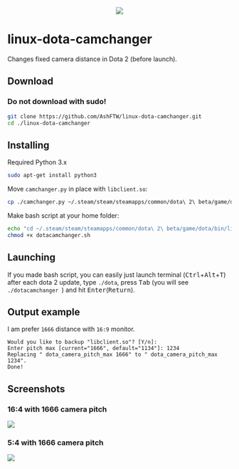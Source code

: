 <p align="center">
<img src="https://i.imgur.com/oX3cl9t.jpg">
</p>
  
# linux-dota-camchanger

Changes fixed camera distance in Dota 2 (before launch).

## Download
### Do not download with sudo!
```bash
git clone https://github.com/AshFTW/linux-dota-camchanger.git
cd ./linux-dota-camchanger
```

## Installing
Required Python 3.x
```bash
sudo apt-get install python3
```

Move `camchanger.py` in place with `libclient.so`:
```bash
cp ./camchanger.py ~/.steam/steam/steamapps/common/dota\ 2\ beta/game/dota/bin/linuxsteamrt64/camchanger.py
```

Make bash script at your home folder:
```bash
echo "cd ~/.steam/steam/steamapps/common/dota\ 2\ beta/game/dota/bin/linuxsteamrt64/ && python3 camchanger.py && chmod +rwx libclient.so" >> dotacamchanger.sh
chmod +x dotacamchanger.sh
```

## Launching
If you made bash script, you can easily just launch terminal (<kbd>Ctrl</kbd>+<kbd>Alt</kbd>+<kbd>T</kbd>) after each dota 2 update, type `./dota`, press <kbd>Tab</kbd> (you will see `./dotacamchanger `) and hit <kbd>Enter</kbd>(<kbd>Return</kbd>).


## Output example
I am prefer `1666` distance with `16:9` monitor.
```
Would you like to backup "libclient.so"? [Y/n]: 
Enter pitch max [current="1666", default="1134"]: 1234
Replacing " dota_camera_pitch_max 1666" to " dota_camera_pitch_max 1234".
Done!
```

## Screenshots
### 16:4 with 1666 camera pitch
<img src="https://i.imgur.com/Mge0u4e.jpg">

### 5:4 with 1666 camera pitch
<img src="https://i.imgur.com/84hgaLz.jpg">
